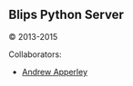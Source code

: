 ## Blips Python Server 
 &copy; 2013-2015

Collaborators:

* [Andrew Apperley](https://github.com/andrewapperley/)
